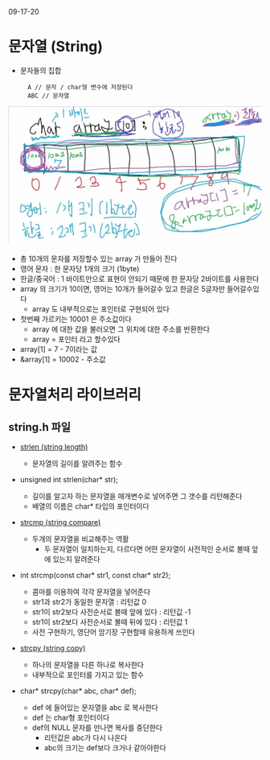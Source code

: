 09-17-20

# 문자열 (String)
* 문자들의 집합 

        A // 문자 / char형 변수에 저장된다
        ABC // 문자열
    


![img](imgfiles/StringLecture.jpg)

* 총 10개의 문자를 저장할수 있는 array 가 만들어 진다 
* 영어 문자 : 한 문자당 1개의 크기 (1byte)
* 한글/중국어 : 1 바이트만으로 표현이 안되기 때문에 한 문자당 2바이트를 사용한다
* array 의 크기가 10이면, 영어는 10개가 들어갈수 있고 한글은 5글자만 들어갈수있다 
    * array 도 내부적으로는 포인터로 구현되어 있다 
* 첫번째 가르키는 10001 은 주소값이다 
    * array 에 대한 값을 불러오면 그 위치에 대한 주소를 반환한다 
    * array = 포인터 라고 할수있다 
* array[1] = 7 - 7이라는 값
* &array[1] = 10002 - 주소값 

# 문자열처리 라이브러리
## string.h 파일 
* <u>strlen (string length)</u> 
    * 문자열의 길이를 알려주는 함수
* unsigned int strlen(char* str);     
    * 길이를 알고자 하는 문자열을 매개변수로 넣어주면 그 갯수를 리턴해준다
    * 배열의 이름은 char* 타입의 포인터이다

* <u>strcmp (string compare)</u>    
    * 두개의 문자열을 비교해주는 역활 
        * 두 문자열이 일치하는지, 다르다면 어떤 문자열이 사전적인 순서로 볼때 앞에 있는지 알려준다 
        
* int strcmp(const char* str1, const char* str2);
    * 콤마를 이용하여 각각 문자열을 넣어준다 
    * str1과 str2가 동일한 문자열 : 리턴값 0
    * str1이 str2보다 사전순서로 볼때 앞에 있다 : 리턴값 -1
    * str1이 str2보다 사전순서로 볼때 뒤에 있다 : 리턴값 1
    * 사전 구현하기, 영단어 암기장 구현할때 유용하게 쓰인다 
    
* <u>strcpy (string copy)</u>
    * 하나의 문자열을 다른 하나로 복사한다 
    * 내부적으로 포인터를 가지고 있는 함수 
* char* strcpy(char* abc, char* def);
    * def 에 들어있는 문자열을 abc 로 복사한다 
    * def 는 char형 포인터이다 
    * def의 NULL 문자를 만나면 복사를 중단한다
        * 리턴값은 abc가 다시 나온다 
        * abc의 크기는 def보다 크거나 같아야한다    
            

